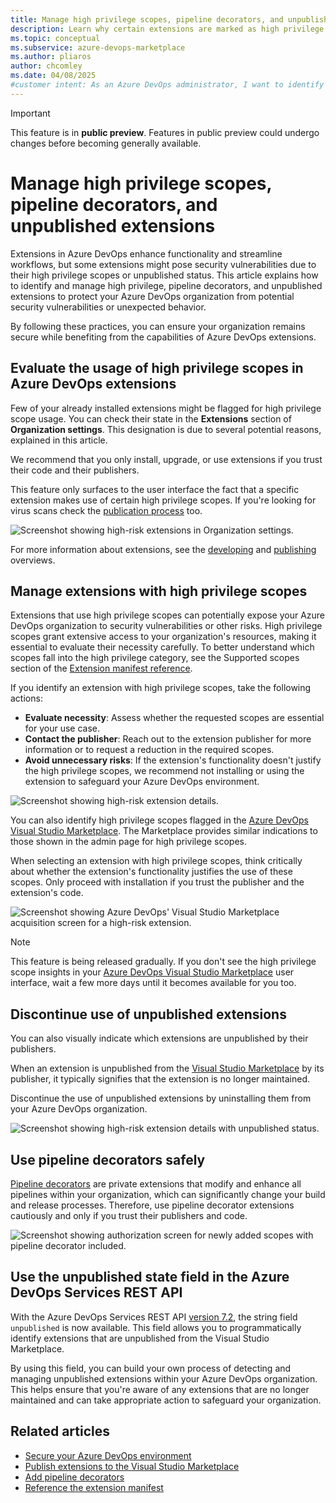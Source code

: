 ```yaml
---
title: Manage high privilege scopes, pipeline decorators, and unpublished extensions
description: Learn why certain extensions are marked as high privilege and unpublished and how to best manage them in your Azure DevOps organization.
ms.topic: conceptual
ms.subservice: azure-devops-marketplace
ms.author: pliaros
author: chcomley
ms.date: 04/08/2025
#customer intent: As an Azure DevOps administrator, I want to identify and manage high privilege, pipeline decorators, and unpublished extensions so that I can protect my organization from potential security vulnerabilities and other unexpected behaviour.
---
```


> [!IMPORTANT]
> This feature is in **public preview**. Features in public preview could undergo changes before becoming generally available.

# Manage high privilege scopes, pipeline decorators, and unpublished extensions

Extensions in Azure DevOps enhance functionality and streamline workflows, but some extensions might pose security vulnerabilities due to their high privilege scopes or unpublished status. This article explains how to identify and manage high privilege, pipeline decorators, and unpublished extensions to protect your Azure DevOps organization from potential security vulnerabilities or unexpected behavior.

By following these practices, you can ensure your organization remains secure while benefiting from the capabilities of Azure DevOps extensions.

## Evaluate the usage of high privilege scopes in Azure DevOps extensions

Few of your already installed extensions might be flagged for high privilege scope usage. You can check their state in the **Extensions** section of **Organization settings**. This designation is due to several potential reasons, explained in this article.

We recommend that you only install, upgrade, or use extensions if you trust their code and their publishers.

This feature only surfaces to the user interface the fact that a specific extension makes use of certain high privilege scopes. If you're looking for virus scans check the [publication process](../extend/publish/overview?toc=%2Fazure%2Fdevops%2Fmarketplace-extensibility%2Ftoc.json&view=azure-devops#publish-your-extension) too.

![Screenshot showing high-risk extensions in Organization settings.](media/high-risk-extensions/High-Risk-Extensions-General-List.png)  
  
For more information about extensions, see the [developing](../extend/overview.md) and [publishing](../extend/publish/overview.md) overviews.

## Manage extensions with high privilege scopes

Extensions that use high privilege scopes can potentially expose your Azure DevOps organization to security vulnerabilities or other risks. High privilege scopes grant extensive access to your organization's resources, making it essential to evaluate their necessity carefully. To better understand which scopes fall into the high privilege category, see the Supported scopes section of the [Extension manifest reference](../extend/develop/manifest.md).

If you identify an extension with high privilege scopes, take the following actions:
- **Evaluate necessity**: Assess whether the requested scopes are essential for your use case.
- **Contact the publisher**: Reach out to the extension publisher for more information or to request a reduction in the required scopes.
- **Avoid unnecessary risks**: If the extension's functionality doesn't justify the high privilege scopes, we recommend not installing or using the extension to safeguard your Azure DevOps environment.

![Screenshot showing high-risk extension details.](media/high-risk-extensions/High-Risk-Extensions-Risky-Scope-Details.png)

You can also identify high privilege scopes flagged in the [Azure DevOps Visual Studio Marketplace](https://marketplace.visualstudio.com/azuredevops). The Marketplace provides similar indications to those shown in the admin page for high privilege scopes. 

When selecting an extension with high privilege scopes, think critically about whether the extension's functionality justifies the use of these scopes. Only proceed with installation if you trust the publisher and the extension's code.

![Screenshot showing Azure DevOps' Visual Studio Marketplace acquisition screen for a high-risk extension.](media/high-risk-extensions/High-Risk-Extensions-Pipeline-Decorator-Acquisition.png)

> [!NOTE]
> This feature is being released gradually. If you don't see the high privilege scope insights in your [Azure DevOps Visual Studio Marketplace](https://marketplace.visualstudio.com/azuredevops) user interface, wait a few more days until it becomes available for you too.

## Discontinue use of unpublished extensions

You can also visually indicate which extensions are unpublished by their publishers. 

When an extension is unpublished from the [Visual Studio Marketplace](https://marketplace.visualstudio.com/) by its publisher, it typically signifies that the extension is no longer maintained.

Discontinue the use of unpublished extensions by uninstalling them from your Azure DevOps organization.

![Screenshot showing high-risk extension details with unpublished status.](media/high-risk-extensions/High-Risk-Extensions-Unpublished-Details-focus.png)

## Use pipeline decorators safely

[Pipeline decorators](../extend/develop/add-pipeline-decorator.md) are private extensions that modify and enhance all pipelines within your organization, which can significantly change your build and release processes. Therefore, use pipeline decorator extensions cautiously and only if you trust their publishers and code.

![Screenshot showing authorization screen for newly added scopes with pipeline decorator included.](media/high-risk-extensions/High-Risk-Extensions-Pipeline-Decorator-Authorization.png)

## Use the unpublished state field in the Azure DevOps Services REST API

With the Azure DevOps Services REST API [version 7.2](/rest/api/azure/devops/extensionmanagement/installed-extensions/list?view=azure-devops-rest-7.2&tabs=HTTP#extensionstateflags&preserve-view=true), the string field `unpublished` is now available. This field allows you to programmatically identify extensions that are unpublished from the Visual Studio Marketplace. 

By using this field, you can build your own process of detecting and managing unpublished extensions within your Azure DevOps organization. This helps ensure that you're aware of any extensions that are no longer maintained and can take appropriate action to safeguard your organization.

## Related articles

- [Secure your Azure DevOps environment](../organizations/security/security-overview.md)
- [Publish extensions to the Visual Studio Marketplace](../extend/publish/overview.md)
- [Add pipeline decorators](../extend/develop/add-pipeline-decorator.md)
- [Reference the extension manifest](../extend/develop/manifest.md)
